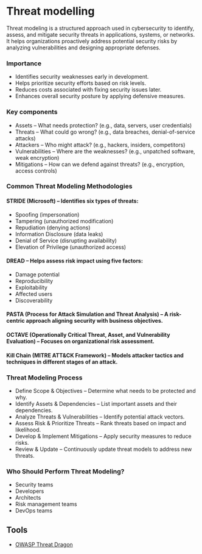 # Threat modelling

Threat modeling is a structured approach used in cybersecurity to identify, assess, and mitigate security threats in applications, systems, or networks. It helps organizations proactively address potential security risks by analyzing vulnerabilities and designing appropriate defenses.

### Importance

- Identifies security weaknesses early in development.
- Helps prioritize security efforts based on risk levels.
- Reduces costs associated with fixing security issues later.
- Enhances overall security posture by applying defensive measures.

### Key components

- Assets – What needs protection? (e.g., data, servers, user credentials)
- Threats – What could go wrong? (e.g., data breaches, denial-of-service attacks)
- Attackers – Who might attack? (e.g., hackers, insiders, competitors)
- Vulnerabilities – Where are the weaknesses? (e.g., unpatched software, weak encryption)
- Mitigations – How can we defend against threats? (e.g., encryption, access controls)

### Common Threat Modeling Methodologies

#### STRIDE (Microsoft) – Identifies six types of threats:

- Spoofing (impersonation)
- Tampering (unauthorized modification)
- Repudiation (denying actions)
- Information Disclosure (data leaks)
- Denial of Service (disrupting availability)
- Elevation of Privilege (unauthorized access)

#### DREAD – Helps assess risk impact using five factors:

- Damage potential
- Reproducibility
- Exploitability
- Affected users
- Discoverability

#### PASTA (Process for Attack Simulation and Threat Analysis) – A risk-centric approach aligning security with business objectives.

#### OCTAVE (Operationally Critical Threat, Asset, and Vulnerability Evaluation) – Focuses on organizational risk assessment.

#### Kill Chain (MITRE ATT&CK Framework) – Models attacker tactics and techniques in different stages of an attack.

### Threat Modeling Process

- Define Scope & Objectives – Determine what needs to be protected and why.
- Identify Assets & Dependencies – List important assets and their dependencies.
- Analyze Threats & Vulnerabilities – Identify potential attack vectors.
- Assess Risk & Prioritize Threats – Rank threats based on impact and likelihood.
- Develop & Implement Mitigations – Apply security measures to reduce risks.
- Review & Update – Continuously update threat models to address new threats.

### Who Should Perform Threat Modeling?

- Security teams
- Developers
- Architects
- Risk management teams
- DevOps teams

## Tools

- [OWASP Threat Dragon](https://www.threatdragon.com/)
